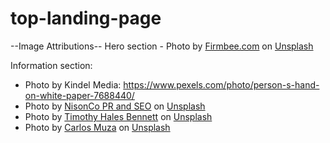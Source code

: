 # top-landing-page

--Image Attributions--
Hero section - Photo by <a href="https://unsplash.com/@firmbee?utm_content=creditCopyText&utm_medium=referral&utm_source=unsplash">Firmbee.com</a> on <a href="https://unsplash.com/photos/person-writing-on-white-paper-gcsNOsPEXfs?utm_content=creditCopyText&utm_medium=referral&utm_source=unsplash">Unsplash</a>
  

Information section:
- Photo by Kindel Media: https://www.pexels.com/photo/person-s-hand-on-white-paper-7688440/
- Photo by <a href="https://unsplash.com/@nisoncoprseo?utm_content=creditCopyText&utm_medium=referral&utm_source=unsplash">NisonCo PR and SEO</a> on <a href="https://unsplash.com/photos/a-wooden-block-that-says-seo-on-it-yIRdUr6hIvQ?utm_content=creditCopyText&utm_medium=referral&utm_source=unsplash">Unsplash</a>
- Photo by <a href="https://unsplash.com/@timothyhalesbennett?utm_content=creditCopyText&utm_medium=referral&utm_source=unsplash">Timothy Hales Bennett</a> on <a href="https://unsplash.com/photos/iphone-x-beside-macbook-OwvRB-M3GwE?utm_content=creditCopyText&utm_medium=referral&utm_source=unsplash">Unsplash</a>
- Photo by <a href="https://unsplash.com/@kmuza?utm_content=creditCopyText&utm_medium=referral&utm_source=unsplash">Carlos Muza</a> on <a href="https://unsplash.com/photos/laptop-computer-on-glass-top-table-hpjSkU2UYSU?utm_content=creditCopyText&utm_medium=referral&utm_source=unsplash">Unsplash</a>
  
